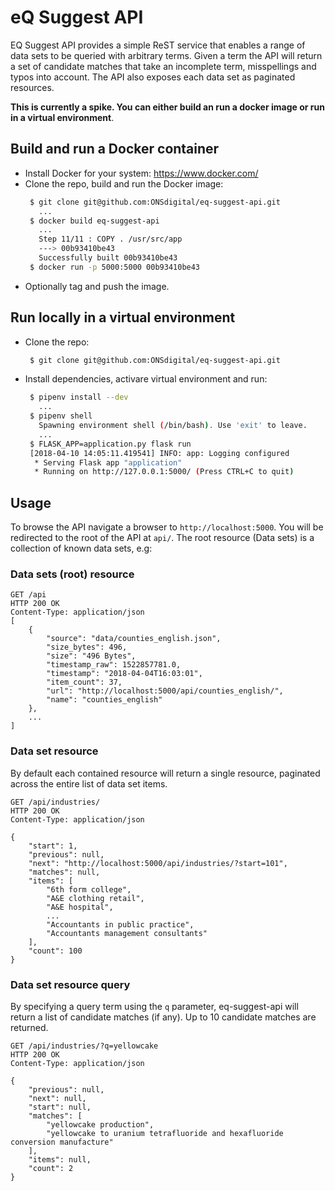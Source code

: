 # eQ Suggest API

EQ Suggest API provides a simple ReST service that enables a range of data
sets to be queried with arbitrary terms.  Given a term the API will return a
set of candidate matches that take an incomplete term, misspellings and typos
into account.  The API also exposes each data set as paginated resources.

**This is currently a spike.  You can either build an run a docker image or run in a virtual environment**.

## Build and run a Docker container
- Install Docker for your system: https://www.docker.com/
- Clone the repo, build and run the Docker image:
  ```bash
   $ git clone git@github.com:ONSdigital/eq-suggest-api.git
     ...
   $ docker build eq-suggest-api
     ...
     Step 11/11 : COPY . /usr/src/app
     ---> 00b93410be43
     Successfully built 00b93410be43
   $ docker run -p 5000:5000 00b93410be43
   ```
- Optionally tag and push the image.

## Run locally in a virtual environment
- Clone the repo:
  ```bash
   $ git clone git@github.com:ONSdigital/eq-suggest-api.git
    ```

- Install dependencies, activare virtual environment and run:
  ```bash
   $ pipenv install --dev
     ...
   $ pipenv shell
     Spawning environment shell (/bin/bash). Use 'exit' to leave.
     ...
   $ FLASK_APP=application.py flask run
   [2018-04-10 14:05:11.419541] INFO: app: Logging configured
    * Serving Flask app "application"
    * Running on http://127.0.0.1:5000/ (Press CTRL+C to quit)   
  ```

## Usage
To browse the API navigate a browser to `http://localhost:5000`.  You will be redirected to the root of the API at `api/`.  The root resource (Data sets) is a collection of known data sets, e.g:


### Data sets (root) resource 
```
GET /api
HTTP 200 OK
Content-Type: application/json
[
    {
        "source": "data/counties_english.json",
        "size_bytes": 496,
        "size": "496 Bytes",
        "timestamp_raw": 1522857781.0,
        "timestamp": "2018-04-04T16:03:01",
        "item_count": 37,
        "url": "http://localhost:5000/api/counties_english/",
        "name": "counties_english"
    },
    ...
]
```

### Data set resource 
By default each contained resource will return a single resource, paginated across the entire list of data set items.

```
GET /api/industries/
HTTP 200 OK
Content-Type: application/json

{
    "start": 1,
    "previous": null,
    "next": "http://localhost:5000/api/industries/?start=101",
    "matches": null,
    "items": [
        "6th form college",
        "A&E clothing retail",
        "A&E hospital",
        ...
        "Accountants in public practice",
        "Accountants management consultants"
    ],
    "count": 100
}
```

### Data set resource query
By specifying a query term using the `q` parameter, eq-suggest-api will return a list of candidate matches (if any).  Up to 10 candidate matches are returned.

```
GET /api/industries/?q=yellowcake
HTTP 200 OK
Content-Type: application/json

{
    "previous": null,
    "next": null,
    "start": null,
    "matches": [
        "yellowcake production",
        "yellowcake to uranium tetrafluoride and hexafluoride conversion manufacture"
    ],
    "items": null,
    "count": 2
}
```
